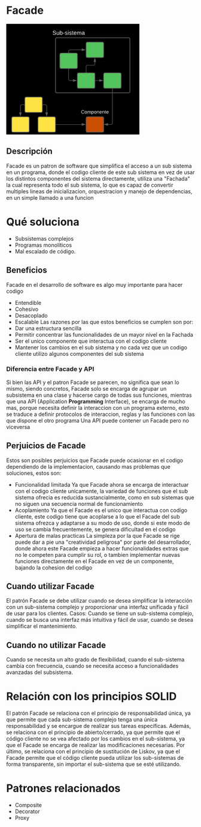 # Facade

<img src="./img/Facade.png" alt="Facade"/>

## Descripción
Facade es un patron de software que simplifica el acceso a un sub sistema en un programa, donde el codigo cliente de este sub sistema en vez de usar los distintos componentes del sistema directamente, utiliza una "Fachada" la cual representa todo el sub sistema, lo que es capaz de convertir multiples lineas de inicializacion, orquestracion y manejo de dependencias, en un simple llamado a una funcion

# Qué soluciona
* Subsistemas complejos
* Programas monolíticos
* Mal escalado de código.


## Beneficios
Facade en el desarrollo de software es algo muy importante para hacer codigo 
* Entendible
* Cohesivo
* Desacoplado
* Escalable
Las razones por las que estos beneficios se cumplen son por:
* Dar una estructura sencilla
* Permitir concentrar las funcionalidades de un mayor nivel en la Fachada 
* Ser el unico componente que interactua con el codigo cliente
* Mantener los cambios en el sub sistema y no cada vez que un codigo cliente utilizo algunos componentes del sub sistema

### Diferencia entre Facade y API
Si bien las API y el patron Facade se parecen, no significa que sean lo mismo, siendo concretos, Facade solo se encarga de agrupar un subsistema en una clase y hacerse cargo de todas sus funciones, mientras que una API (Application **Programming** Interface), se encarga de mucho mas, porque necesita definir la interaccion con un programa externo, esto se traduce a definir protocolos de interaccion, reglas y las funciones con las que dispone el otro programa
Una API puede contener un Facade pero no viceversa

## Perjuicios de Facade
Estos son posibles perjuicios que Facade puede ocasionar en el codigo dependiendo de la implementacion, causando mas problemas que soluciones, estos son:
* Funcionalidad limitada
Ya que Facade ahora se encarga de interactuar con el codigo cliente unicamente, la variedad de funciones que el sub sistema ofrecia es reducida sustancialmente, como en sub sistemas que no siguen una secuencia normal de funcionamiento
* Acoplamiento
Ya que el Facade es el unico que interactua con codigo cliente, este codigo tiene que acoplarse a lo que el Facade del sub sistema ofrezca y adaptarse a su modo de uso, donde si este modo de uso se cambia frecuentemente, se genera dificultad en el codigo
* Apertura de malas practicas
La simpleza por la que Facade se rige puede dar a pie una "creatividad peligrosa" por parte del desarrollador, donde ahora este Facade empieza a hacer funcionalidades extras que no le competen para cumplir su rol, o tambien implementar nuevas funciones directamente en el Facade en vez de un componente, bajando la cohesion del codigo

## Cuando utilizar Facade

El patrón Facade se debe utilizar cuando se desea simplificar la interacción con un sub-sistema complejo y proporcionar una interfaz unificada y fácil de usar para los clientes.
Casos: Cuando se tiene un sub-sistema complejo, cuando se busca una interfaz más intuitiva y fácil de usar, cuando se desea simplificar el mantenimiento.

## Cuando no utilizar Facade
Cuando se necesita un alto grado de flexibilidad, cuando el sub-sistema cambia con frecuencia, cuando se necesita acceso a funcionalidades avanzadas del subsistema.

# Relación con los principios SOLID
El patrón Facade se relaciona con el principio de responsabilidad única, ya que permite que cada sub-sistema complejo tenga una única responsabilidad y se encargue de realizar sus tareas específicas. Además, se relaciona con el principio de abierto/cerrado, ya que permite que el código cliente no se vea afectado por los cambios en el sub-sistema, ya que el Facade se encarga de realizar las modificaciones necesarias. Por último, se relaciona con el principio de sustitución de Liskov, ya que el Facade permite que el código cliente pueda utilizar los sub-sistemas de forma transparente, sin importar el sub-sistema que se esté utilizando.

# Patrones relacionados
* Composite
* Decorator
* Proxy